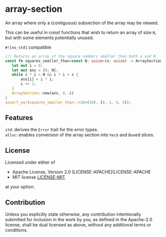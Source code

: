 # array-section

An array where only a (contiguous) subsection of the array may be viewed.

This can be useful in const functions that wish to return an array of size `N`,
but with some elements potentially unused.

`#![no_std]` compatible

 ```rust
/// Returns an array of the square numbers smaller than both x and N.
const fn squares_smaller_than<const N: usize>(x: usize) -> ArraySection<usize, N> {
    let mut i = 0;
    let mut ans = [0; N];
    while i * i < N && i * i < x {
        ans[i] = i * i;
        i += 1;
    }
    ArraySection::new(ans, 0..i)
}
assert_eq!(squares_smaller_than::<10>(16), [0, 1, 4, 9]);
```

## Features
`std`: derives the `Error` trait for the error types.  
`alloc`: enables conversion of the array section into `Vec`s and `Box`ed slices.

## License

Licensed under either of

 * Apache License, Version 2.0
   [LICENSE-APACHE](LICENSE-APACHE
 * MIT license
   [LICENSE-MIT](LICENSE-MIT)

at your option.

## Contribution

Unless you explicitly state otherwise, any contribution intentionally submitted
for inclusion in the work by you, as defined in the Apache-2.0 license, shall be
dual licensed as above, without any additional terms or conditions.
